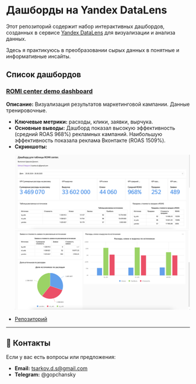 # Дашборды на Yandex DataLens

Этот репозиторий содержит набор интерактивных дашбордов, созданных в сервисе [Yandex DataLens](https://cloud.yandex.ru/services/datalens) для визуализации и анализа данных.

Здесь я практикуюсь в преобразовании сырых данных в понятные и информативные инсайты.


## Список дашбордов

### [ROMI center demo dashboard](https://datalens.yandex/uts8y1a4txcmf)
**Описание:** Визуализация результатов маркетинговой кампании. Данные тренировочные.
*   **Ключевые метрики:** расходы, клики, заявки, вырчука.
*   **Основные выводы:** Дашборд показал высокую эффективность (средний ROAS 968%) рекламных кампаний. Наибольшую эффективность показала реклама Вконтакте (ROAS 1509%).
*   **Скриншоты:**
    <p align="center">
      <img src="ROMI-center-demo-dashboard/images/romi-dashboard-preview1.png" width="800" alt="Скриншот дашборда 1">
        <img src="ROMI-center-demo-dashboard/images/romi-dashboard-preview2.png" width="800" alt="Скриншот дашборда 1">
    </p>
* [Репозиторий](https://github.com/Gopstol/Dashboards/blob/main/ROMI-center-demo-dashboard/README.md)

---

## 📮 Контакты

Если у вас есть вопросы или предложения:

*   **Email:** tsarkov.d.s@gmail.com
*   **Telegram:** @gopchansky
